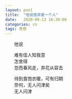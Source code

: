 ```yaml
---
layout: post
title:  "他说放弃爱一个人"
date:   2020-09-13 16:30:00
categories: cn
tags: 奇想
---
```



&emsp;&emsp;他说

&emsp;&emsp;难有佳人知我意<br>
&emsp;&emsp;怎舍得<br>
&emsp;&emsp;忽而春风走，弃花从容去

&emsp;&emsp;待到食饱衣暖，可有归期<br>
&emsp;&emsp;奈何，无人问津矣<br>
&emsp;&emsp;无人问津
